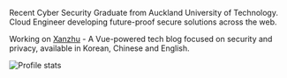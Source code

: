 <!--![Github Profile Card](https://cdn.xanzhu.com/gh.gif)-->

Recent Cyber Security Graduate from Auckland University of Technology. Cloud Engineer developing future-proof secure solutions across the web. 

Working on <a href="https://xanzhu.com" target="_blank" rel="noopener">Xanzhu</a> - A Vue-powered tech blog focused on security and privacy, available in Korean, Chinese and English.

<!--<br> STATS
<a href="https://github.com/xanzhu"> 
  <img height="180em" src="https://github-readme-stats.vercel.app/api/top-langs/?username=xanzhu&layout=compact&theme=midnight-purple" />
</a>
-->

<img src="https://komarev.com/ghpvc/?username=xanzhu&color=FF0000" alt="Profile stats"/>

